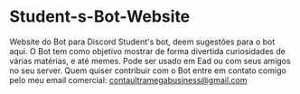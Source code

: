 # Student-s-Bot-Website
Website do Bot para Discord Student's bot, deem sugestões para o bot aqui.
O Bot tem como objetivo mostrar de forma divertida curiosidades de várias matérias, e até memes.
Pode ser usado em Ead ou com seus amigos no seu server.
Quem quiser contribuir com o Bot entre em contato comigo pelo meu email comercial:  contaultramegabusiness@gmail.com
